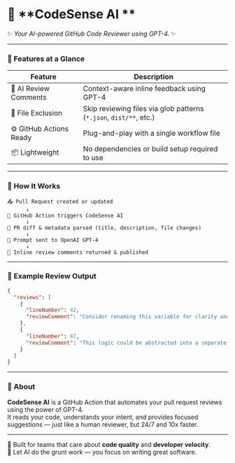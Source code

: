 # 🤖 **CodeSense AI **

✨ *Your AI-powered GitHub Code Reviewer using GPT-4.* ✨

---

### 🚀 Features at a Glance

| Feature                  | Description                                                                 |
|--------------------------|-----------------------------------------------------------------------------|
| 🧠 AI Review Comments     | Context-aware inline feedback using GPT-4                                  |
| 🚫 File Exclusion         | Skip reviewing files via glob patterns (`*.json`, `dist/**`, etc.)         |
| ⚙️ GitHub Actions Ready   | Plug-and-play with a single workflow file                                   |
| 📦 Lightweight           | No dependencies or build setup required to use                             |

---

### 🔄 How It Works

```text
📤 Pull Request created or updated
      ↓
🤖 GitHub Action triggers CodeSense AI
      ↓
🧾 PR diff & metadata parsed (title, description, file changes)
      ↓
🧠 Prompt sent to OpenAI GPT-4
      ↓
💬 Inline review comments returned & published
```

---

### 🧾 Example Review Output

```json
{
  "reviews": [
    {
      "lineNumber": 42,
      "reviewComment": "Consider renaming this variable for clarity and consistency with naming conventions."
    },
    {
      "lineNumber": 87,
      "reviewComment": "This logic could be abstracted into a separate function to improve readability."
    }
  ]
}
```

---

### 📘 About

**CodeSense AI** is a GitHub Action that automates your pull request reviews using the power of GPT-4.  
It reads your code, understands your intent, and provides focused suggestions — just like a human reviewer, but 24/7 and 10x faster.

---

🔧 Built for teams that care about **code quality** and **developer velocity**.  
🎉 Let AI do the grunt work — you focus on writing great software.
